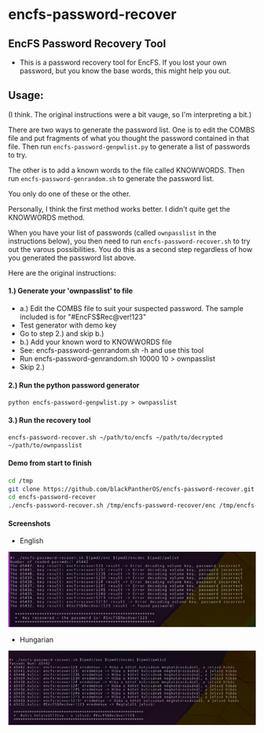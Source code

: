 # encfs-password-recover
EncFS Password Recovery Tool 
----------------------------
- This is a password recovery tool for EncFS. If you lost your own password, but you know the base words, this might help you out.

Usage:
----------------------------
(I think. The original instructions were a bit vauge, so I'm interpreting a bit.)

There are two ways to generate the password list. One is to edit the
COMBS file and put fragments of what you thought the password contained
in that file. Then run `encfs-password-genpwlist.py` to generate a list
of passwords to try.

The other is to add a known words to the file called KNOWWORDS. Then run
`encfs-password-genrandom.sh` to generate the password list.

You only do one of these or the other.

Personally, I think the first method works better. I didn't quite get
the KNOWWORDS method.

When you have your list of passwords (called `ownpasslist` in the
instructions below), you then need to run `encfs-password-recover.sh` to
try out the varous possibilities. You do this as a second step regardless
of how you generated the password list above.

Here are the original instructions:
#### 1.) Generate your 'ownpasslist' to file
-    a.) Edit the COMBS file to suit your suspected password. The sample included is for "#EncFS$Rec@ver!123"
-	Test generator with demo key 
-	Go to step 2.) and skip b.)
-    b.) Add your known word to KNOWWORDS file
-	See: encfs-password-genrandom.sh -h and use this tool
-	Run encfs-password-genrandom.sh 10000 10 > ownpasslist
-	Skip 2.)

#### 2.) Run the python password generator
    python encfs-password-genpwlist.py > ownpasslist
    
#### 3.) Run the recovery tool
    encfs-password-recover.sh ~/path/to/encfs ~/path/to/decrypted ~/path/to/ownpasslist

#### Demo from start to finish
``` bash
cd /tmp
git clone https://github.com/blackPantherOS/encfs-password-recover.git
cd encfs-password-recover
./encfs-password-recover.sh /tmp/encfs-password-recover/enc /tmp/encfs-password-recover/denc /tmp/encfs-password-recover/pwlist
```
#### Screenshots
- English

![recover_en](https://github.com/blackPantherOS/encfs-password-recover/blob/master/screenshots/recover_en.png)

- Hungarian

![recover_hu](https://github.com/blackPantherOS/encfs-password-recover/blob/master/screenshots/recover_hu.png)


